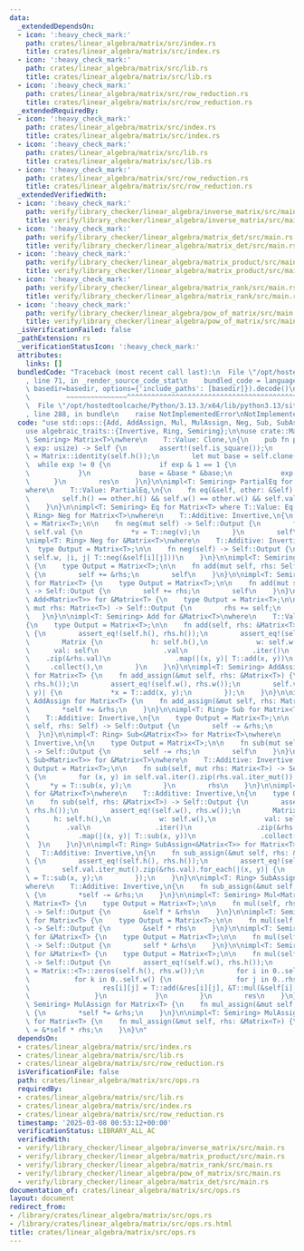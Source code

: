 ```yaml
---
data:
  _extendedDependsOn:
  - icon: ':heavy_check_mark:'
    path: crates/linear_algebra/matrix/src/index.rs
    title: crates/linear_algebra/matrix/src/index.rs
  - icon: ':heavy_check_mark:'
    path: crates/linear_algebra/matrix/src/lib.rs
    title: crates/linear_algebra/matrix/src/lib.rs
  - icon: ':heavy_check_mark:'
    path: crates/linear_algebra/matrix/src/row_reduction.rs
    title: crates/linear_algebra/matrix/src/row_reduction.rs
  _extendedRequiredBy:
  - icon: ':heavy_check_mark:'
    path: crates/linear_algebra/matrix/src/index.rs
    title: crates/linear_algebra/matrix/src/index.rs
  - icon: ':heavy_check_mark:'
    path: crates/linear_algebra/matrix/src/lib.rs
    title: crates/linear_algebra/matrix/src/lib.rs
  - icon: ':heavy_check_mark:'
    path: crates/linear_algebra/matrix/src/row_reduction.rs
    title: crates/linear_algebra/matrix/src/row_reduction.rs
  _extendedVerifiedWith:
  - icon: ':heavy_check_mark:'
    path: verify/library_checker/linear_algebra/inverse_matrix/src/main.rs
    title: verify/library_checker/linear_algebra/inverse_matrix/src/main.rs
  - icon: ':heavy_check_mark:'
    path: verify/library_checker/linear_algebra/matrix_det/src/main.rs
    title: verify/library_checker/linear_algebra/matrix_det/src/main.rs
  - icon: ':heavy_check_mark:'
    path: verify/library_checker/linear_algebra/matrix_product/src/main.rs
    title: verify/library_checker/linear_algebra/matrix_product/src/main.rs
  - icon: ':heavy_check_mark:'
    path: verify/library_checker/linear_algebra/matrix_rank/src/main.rs
    title: verify/library_checker/linear_algebra/matrix_rank/src/main.rs
  - icon: ':heavy_check_mark:'
    path: verify/library_checker/linear_algebra/pow_of_matrix/src/main.rs
    title: verify/library_checker/linear_algebra/pow_of_matrix/src/main.rs
  _isVerificationFailed: false
  _pathExtension: rs
  _verificationStatusIcon: ':heavy_check_mark:'
  attributes:
    links: []
  bundledCode: "Traceback (most recent call last):\n  File \"/opt/hostedtoolcache/Python/3.13.3/x64/lib/python3.13/site-packages/onlinejudge_verify/documentation/build.py\"\
    , line 71, in _render_source_code_stat\n    bundled_code = language.bundle(stat.path,\
    \ basedir=basedir, options={'include_paths': [basedir]}).decode()\n          \
    \         ~~~~~~~~~~~~~~~^^^^^^^^^^^^^^^^^^^^^^^^^^^^^^^^^^^^^^^^^^^^^^^^^^^^^^^^^^^^^^^^^^\n\
    \  File \"/opt/hostedtoolcache/Python/3.13.3/x64/lib/python3.13/site-packages/onlinejudge_verify/languages/rust.py\"\
    , line 288, in bundle\n    raise NotImplementedError\nNotImplementedError\n"
  code: "use std::ops::{Add, AddAssign, Mul, MulAssign, Neg, Sub, SubAssign};\n\n\
    use algebraic_traits::{Invertive, Ring, Semiring};\n\nuse crate::Matrix;\n\nimpl<T:\
    \ Semiring> Matrix<T>\nwhere\n    T::Value: Clone,\n{\n    pub fn pow(&self, mut\
    \ exp: usize) -> Self {\n        assert!(self.is_square());\n        let mut res\
    \ = Matrix::identity(self.h());\n        let mut base = self.clone();\n      \
    \  while exp != 0 {\n            if exp & 1 == 1 {\n                res *= &base;\n\
    \            }\n            base = &base * &base;\n            exp >>= 1;\n  \
    \      }\n        res\n    }\n}\n\nimpl<T: Semiring> PartialEq for Matrix<T>\n\
    where\n    T::Value: PartialEq,\n{\n    fn eq(&self, other: &Self) -> bool {\n\
    \        self.h() == other.h() && self.w() == other.w() && self.val == other.val\n\
    \    }\n}\n\nimpl<T: Semiring> Eq for Matrix<T> where T::Value: Eq {}\n\nimpl<T:\
    \ Ring> Neg for Matrix<T>\nwhere\n    T::Additive: Invertive,\n{\n    type Output\
    \ = Matrix<T>;\n\n    fn neg(mut self) -> Self::Output {\n        for v in &mut\
    \ self.val {\n            *v = T::neg(v);\n        }\n        self\n    }\n}\n\
    \nimpl<T: Ring> Neg for &Matrix<T>\nwhere\n    T::Additive: Invertive,\n{\n  \
    \  type Output = Matrix<T>;\n\n    fn neg(self) -> Self::Output {\n        Matrix::from_fn(self.h,\
    \ self.w, |i, j| T::neg(&self[i][j]))\n    }\n}\n\nimpl<T: Semiring> Add for Matrix<T>\
    \ {\n    type Output = Matrix<T>;\n\n    fn add(mut self, rhs: Self) -> Self::Output\
    \ {\n        self += &rhs;\n        self\n    }\n}\n\nimpl<T: Semiring> Add<&Matrix<T>>\
    \ for Matrix<T> {\n    type Output = Matrix<T>;\n\n    fn add(mut self, rhs: &Matrix<T>)\
    \ -> Self::Output {\n        self += rhs;\n        self\n    }\n}\n\nimpl<T: Semiring>\
    \ Add<Matrix<T>> for &Matrix<T> {\n    type Output = Matrix<T>;\n\n    fn add(self,\
    \ mut rhs: Matrix<T>) -> Self::Output {\n        rhs += self;\n        rhs\n \
    \   }\n}\n\nimpl<T: Semiring> Add for &Matrix<T>\nwhere\n    T::Value: Clone,\n\
    {\n    type Output = Matrix<T>;\n\n    fn add(self, rhs: &Matrix<T>) -> Self::Output\
    \ {\n        assert_eq!(self.h(), rhs.h());\n        assert_eq!(self.w(), rhs.w());\n\
    \        Matrix {\n            h: self.h(),\n            w: self.w(),\n      \
    \      val: self\n                .val\n                .iter()\n            \
    \    .zip(&rhs.val)\n                .map(|(x, y)| T::add(x, y))\n           \
    \     .collect(),\n        }\n    }\n}\n\nimpl<T: Semiring> AddAssign<&Matrix<T>>\
    \ for Matrix<T> {\n    fn add_assign(&mut self, rhs: &Matrix<T>) {\n        assert_eq!(self.h(),\
    \ rhs.h());\n        assert_eq!(self.w(), rhs.w());\n        self.val.iter_mut().zip(&rhs.val).for_each(|(x,\
    \ y)| {\n            *x = T::add(x, y);\n        });\n    }\n}\n\nimpl<T: Semiring>\
    \ AddAssign for Matrix<T> {\n    fn add_assign(&mut self, rhs: Matrix<T>) {\n\
    \        *self += &rhs;\n    }\n}\n\nimpl<T: Ring> Sub for Matrix<T>\nwhere\n\
    \    T::Additive: Invertive,\n{\n    type Output = Matrix<T>;\n\n    fn sub(mut\
    \ self, rhs: Self) -> Self::Output {\n        self -= &rhs;\n        self\n  \
    \  }\n}\n\nimpl<T: Ring> Sub<&Matrix<T>> for Matrix<T>\nwhere\n    T::Additive:\
    \ Invertive,\n{\n    type Output = Matrix<T>;\n\n    fn sub(mut self, rhs: &Matrix<T>)\
    \ -> Self::Output {\n        self -= rhs;\n        self\n    }\n}\n\nimpl<T: Ring>\
    \ Sub<Matrix<T>> for &Matrix<T>\nwhere\n    T::Additive: Invertive,\n{\n    type\
    \ Output = Matrix<T>;\n\n    fn sub(self, mut rhs: Matrix<T>) -> Self::Output\
    \ {\n        for (x, y) in self.val.iter().zip(rhs.val.iter_mut()) {\n       \
    \     *y = T::sub(x, y);\n        }\n        rhs\n    }\n}\n\nimpl<T: Ring> Sub\
    \ for &Matrix<T>\nwhere\n    T::Additive: Invertive,\n{\n    type Output = Matrix<T>;\n\
    \n    fn sub(self, rhs: &Matrix<T>) -> Self::Output {\n        assert_eq!(self.h(),\
    \ rhs.h());\n        assert_eq!(self.w(), rhs.w());\n        Matrix {\n      \
    \      h: self.h(),\n            w: self.w(),\n            val: self\n       \
    \         .val\n                .iter()\n                .zip(&rhs.val)\n    \
    \            .map(|(x, y)| T::sub(x, y))\n                .collect(),\n      \
    \  }\n    }\n}\n\nimpl<T: Ring> SubAssign<&Matrix<T>> for Matrix<T>\nwhere\n \
    \   T::Additive: Invertive,\n{\n    fn sub_assign(&mut self, rhs: &Matrix<T>)\
    \ {\n        assert_eq!(self.h(), rhs.h());\n        assert_eq!(self.w(), rhs.w());\n\
    \        self.val.iter_mut().zip(&rhs.val).for_each(|(x, y)| {\n            *x\
    \ = T::sub(x, y);\n        });\n    }\n}\n\nimpl<T: Ring> SubAssign for Matrix<T>\n\
    where\n    T::Additive: Invertive,\n{\n    fn sub_assign(&mut self, rhs: Matrix<T>)\
    \ {\n        *self -= &rhs;\n    }\n}\n\nimpl<T: Semiring> Mul<Matrix<T>> for\
    \ Matrix<T> {\n    type Output = Matrix<T>;\n\n    fn mul(self, rhs: Matrix<T>)\
    \ -> Self::Output {\n        &self * &rhs\n    }\n}\n\nimpl<T: Semiring> Mul<&Matrix<T>>\
    \ for Matrix<T> {\n    type Output = Matrix<T>;\n\n    fn mul(self, rhs: &Matrix<T>)\
    \ -> Self::Output {\n        &self * rhs\n    }\n}\n\nimpl<T: Semiring> Mul<Matrix<T>>\
    \ for &Matrix<T> {\n    type Output = Matrix<T>;\n\n    fn mul(self, rhs: Matrix<T>)\
    \ -> Self::Output {\n        self * &rhs\n    }\n}\n\nimpl<T: Semiring> Mul<&Matrix<T>>\
    \ for &Matrix<T> {\n    type Output = Matrix<T>;\n\n    fn mul(self, rhs: &Matrix<T>)\
    \ -> Self::Output {\n        assert_eq!(self.w(), rhs.h());\n        let mut res\
    \ = Matrix::<T>::zeros(self.h(), rhs.w());\n        for i in 0..self.h() {\n \
    \           for k in 0..self.w() {\n                for j in 0..rhs.w() {\n  \
    \                  res[i][j] = T::add(&res[i][j], &T::mul(&self[i][k], &rhs[k][j]));\n\
    \                }\n            }\n        }\n        res\n    }\n}\n\nimpl<T:\
    \ Semiring> MulAssign for Matrix<T> {\n    fn mul_assign(&mut self, rhs: Matrix<T>)\
    \ {\n        *self *= &rhs;\n    }\n}\n\nimpl<T: Semiring> MulAssign<&Matrix<T>>\
    \ for Matrix<T> {\n    fn mul_assign(&mut self, rhs: &Matrix<T>) {\n        *self\
    \ = &*self * rhs;\n    }\n}\n"
  dependsOn:
  - crates/linear_algebra/matrix/src/index.rs
  - crates/linear_algebra/matrix/src/lib.rs
  - crates/linear_algebra/matrix/src/row_reduction.rs
  isVerificationFile: false
  path: crates/linear_algebra/matrix/src/ops.rs
  requiredBy:
  - crates/linear_algebra/matrix/src/lib.rs
  - crates/linear_algebra/matrix/src/index.rs
  - crates/linear_algebra/matrix/src/row_reduction.rs
  timestamp: '2025-03-08 00:53:12+00:00'
  verificationStatus: LIBRARY_ALL_AC
  verifiedWith:
  - verify/library_checker/linear_algebra/inverse_matrix/src/main.rs
  - verify/library_checker/linear_algebra/matrix_product/src/main.rs
  - verify/library_checker/linear_algebra/matrix_rank/src/main.rs
  - verify/library_checker/linear_algebra/pow_of_matrix/src/main.rs
  - verify/library_checker/linear_algebra/matrix_det/src/main.rs
documentation_of: crates/linear_algebra/matrix/src/ops.rs
layout: document
redirect_from:
- /library/crates/linear_algebra/matrix/src/ops.rs
- /library/crates/linear_algebra/matrix/src/ops.rs.html
title: crates/linear_algebra/matrix/src/ops.rs
---
```

